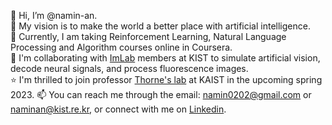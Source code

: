 👋 Hi, I’m @namin-an.   
👀 My vision is to make the world a better place with artificial intelligence.   
🌱 Currently, I am taking Reinforcement Learning, Natural Language Processing and Algorithm courses online in Coursera.   
💞️ I'm collaborating with [ImLab](http://imvisionlab.com/) members at KIST to simulate artificial vision, decode neural signals, and process fluorescence images.      
⭐️ I'm thrilled to join professor [Thorne's lab](https://xfact.net/) at KAIST in the upcoming spring 2023.
📫 You can reach me through the email: namin0202@gmail.com or naminan@kist.re.kr, or connect with me on [Linkedin](https://www.linkedin.com/in/namin-an-0202/).  

<!---
namin-an/namin-an is a ✨ special ✨ repository because its `README.md` (this file) appears on your GitHub profile.
You can click the Preview link to take a look at your changes.
--->
